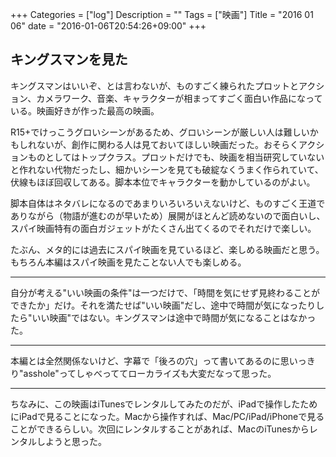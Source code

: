 +++
Categories = ["log"]
Description = ""
Tags = ["映画"]
Title = "2016 01 06"
date = "2016-01-06T20:54:26+09:00"
+++

## キングスマンを見た
キングスマンはいいぞ、とは言わないが、ものすごく練られたプロットとアクション、カメラワーク、音楽、キャラクターが相まってすごく面白い作品になっている。映画好きが作った最高の映画。

R15+でけっこうグロいシーンがあるため、グロいシーンが厳しい人は難しいかもしれないが、創作に関わる人は見ておいてほしい映画だった。おそらくアクションものとしてはトップクラス。プロットだけでも、映画を相当研究していないと作れない代物だったし、細かいシーンを見ても破綻なくうまく作られていて、伏線もほぼ回収してある。脚本本位でキャラクターを動かしているのがよい。

脚本自体はネタバレになるのであまりいろいろいえないけど、ものすごく王道でありながら（物語が進むのが早いため）展開がほとんど読めないので面白いし、スパイ映画特有の面白ガジェットがたくさん出てくるのでそれだけで楽しい。

たぶん、メタ的には過去にスパイ映画を見ているほど、楽しめる映画だと思う。もちろん本編はスパイ映画を見たことない人でも楽しめる。

----

自分が考える"いい映画の条件"は一つだけで、「時間を気にせず見終わることができたか」だけ。それを満たせば"いい映画"だし、途中で時間が気になったりしたら"いい映画"ではない。キングスマンは途中で時間が気になることはなかった。

----

本編とは全然関係ないけど、字幕で「後ろの穴」って書いてあるのに思いっきり"asshole"ってしゃべっててローカライズも大変だなって思った。

----

ちなみに、この映画はiTunesでレンタルしてみたのだが、iPadで操作したためにiPadで見ることになった。Macから操作すれば、Mac/PC/iPad/iPhoneで見ることができるらしい。次回にレンタルすることがあれば、MacのiTunesからレンタルしようと思った。